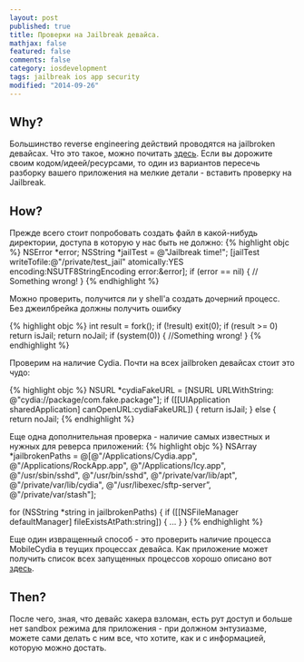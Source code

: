 ```yaml
---
layout: post
published: true
title: Проверки на Jailbreak девайса.
mathjax: false
featured: false
comments: false
category: iosdevelopment
tags: jailbreak ios app security
modified: "2014-09-26"
---
```


## Why?
Большинство reverse engineering действий проводятся на jailbroken девайсах. Что это такое, можно почитать [здесь](http://uk.wikipedia.org/wiki/Jailbreak). Если вы дорожите своим кодом/идеей/ресурсами, то один из вариантов пересечь разборку вашего приложения на мелкие детали - вставить проверку на Jailbreak.

## How?
Прежде всего стоит попробовать создать файл в какой-нибудь директории, доступа в которую у нас быть не должно:
{% highlight objc %}
	NSError *error;
	NSString *jailTest = @"Jailbreak time!";
	[jailTest writeTofile:@"/private/test_jail" atomically:YES encoding:NSUTF8StringEncoding error:&error];
	if (error == nil) {
		// Something wrong!
	}
{% endhighlight %}

Можно проверить, получится ли у shell'a создать дочерний процесс. Без джеилбрейка должны получить ошибку

{% highlight objc %}
int result = fork();
if (!result) exit(0);
if (result >= 0) return isJail;
return noJail;
if (system(0))  {
	//Something wrong!
}
{% endhighlight %}

Проверим на наличие Cydia. Почти на всех jailbroken девайсах стоит это чудо:

{% highlight objc %}
NSURL *cydiaFakeURL = [NSURL URLWithString: @"cydia://package/com.fake.package"];
if ([[UIApplication sharedApplication] canOpenURL:cydiaFakeURL]) {
	return isJail;
} else {
	return noJail;
{% endhighlight %}

Еще одна дополнительная проверка - наличие самых известных и нужных для реверса приложений:
{% highlight objc %}
NSArray *jailbrokenPaths = @[@"/Applications/Cydia.app",
@"/Applications/RockApp.app",
@"/Applications/Icy.app",
@"/usr/sbin/sshd",
@"/usr/bin/sshd",
@"/private/var/lib/apt",
@"/private/var/lib/cydia",
@"/usr/libexec/sftp-server”,
@"/private/var/stash"];

for (NSString *string in jailbrokenPaths) {
	if ([[NSFileManager defaultManager] fileExistsAtPath:string]) {
		...
	}
}
{% endhighlight %}

Еще один извращенный способ - это проверить наличие процесса MobileCydia в теущих процессах девайса. Как приложение может получить список всех запущенных процессов хорошо описано вот [здесь](http://stackoverflow.com/questions/4312613/can-we-retrieve-the-applications-currently-running-in-iphone-and-ipad).

## Then?

После чего, зная, что девайс хакера взломан, есть рут доступ и больше нет sandbox режима для приложения - при должном энтузиазме, можете сами делать с ним все, что хотите, как и с информацией, которую можно достать.
